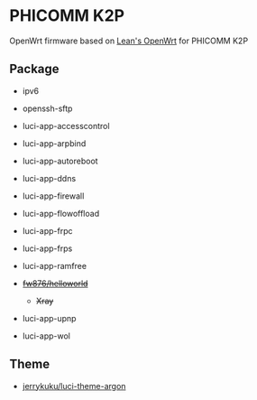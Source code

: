 # PHICOMM K2P

OpenWrt firmware based on [Lean's OpenWrt](https://github.com/coolsnowwolf/lede) for PHICOMM K2P

## Package

- ipv6

- openssh-sftp

- luci-app-accesscontrol

- luci-app-arpbind
  
- luci-app-autoreboot

- luci-app-ddns

- luci-app-firewall

- luci-app-flowoffload

- luci-app-frpc
  
- luci-app-frps
  
- luci-app-ramfree

- ~~[fw876/helloworld](https://github.com/fw876/helloworld)~~

    - ~~Xray~~

- luci-app-upnp

- luci-app-wol

## Theme

- [jerrykuku/luci-theme-argon](https://github.com/jerrykuku/luci-theme-argon)
